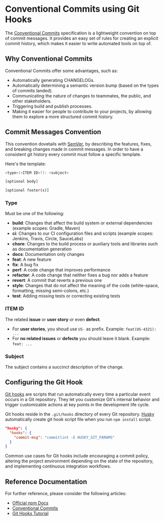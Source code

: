 # Conventional Commits using Git Hooks

The [Conventional Commits](https://www.conventionalcommits.org/) specification is a lightweight convention on top of commit messages.
It provides an easy set of rules for creating an explicit commit history, which makes it easier to write automated tools on top of.

## Why Conventional Commits

Conventional Commits offer some advantages, such as:

- Automatically generating CHANGELOGs.
- Automatically determining a semantic version bump (based on the types of commits landed).
- Communicating the nature of changes to teammates, the public, and other stakeholders.
- Triggering build and publish processes.
- Making it easier for people to contribute to your projects, by allowing them to explore a more structured commit history.

## Commit Messages Convention

This convention dovetails with [SemVer](https://semver.org/), by describing the features, fixes, and breaking changes made in commit messages.
In order to have a consistent git history every commit must follow a specific template.

Here's the template:

```bash
<type>(<ITEM ID>?): <subject>

[optional body]

[optional footer(s)]
```

### Type

Must be one of the following:

- **build**: Changes that affect the build system or external dependencies (example scopes: Gradle, Maven)
- **ci**: Changes to our CI configuration files and scripts (example scopes: Jenkins, Travis, Circle, SauceLabs)
- **chore**: Changes to the build process or auxiliary tools and libraries such as documentation generation
- **docs**: Documentation only changes
- **feat**: A new feature
- **fix**: A bug fix
- **perf**: A code change that improves performance
- **refactor**: A code change that neither fixes a bug nor adds a feature
- **revert**: A commit that reverts a previous one
- **style**: Changes that do not affect the meaning of the code (white-space, formatting, missing semi-colons, etc.)
- **test**: Adding missing tests or correcting existing tests

### ITEM ID

The related **issue** or **user story** or even **defect**.

- For **user stories**, you shoud use `US-` as prefix. Example: `feat(US-4321): ...`
- For **no related issues** or **defects** you should leave it blank. Example: `feat: ...`

### Subject

The subject contains a succinct description of the change.

## Configuring the Git Hook

[Git hooks](https://git-scm.com/book/en/v2/Customizing-Git-Git-Hooks) are scripts that run automatically every time a particular event occurs in a Git repository.
They let you customize Git's internal behavior and trigger customizable actions at key points in the development life cycle.

Git hooks reside in the `.git/hooks` directory of every Git repository.
[Husky](https://typicode.github.io/husky) automatically create git hook script file when you run `npm install` script.

```json
"husky": {
  "hooks": {
    "commit-msg": "commitlint -E HUSKY_GIT_PARAMS"
  }
}
```

Common use cases for Git hooks include encouraging a commit policy, altering the project environment depending on the state of the repository, and implementing continuous integration workflows.

## Reference Documentation

For further reference, please consider the following articles:

- [Official npm Docs](https://docs.npmjs.com/)
- [Conventional Commits](https://www.conventionalcommits.org/)
- [Git Hooks Tutorial](https://www.atlassian.com/git/tutorials/git-hooks)
